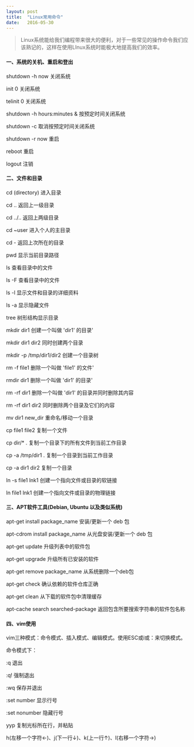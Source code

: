 ```yaml
---
layout: post
title:  "Linux常用命令"
date:   2016-05-30
---
```


>Linux系统能给我们编程带来很大的便利，对于一些常见的操作命令我们应该熟记的，这样在使用LInux系统时能极大地提高我们的效率。

#### 一、系统的关机、重启和登出

shutdown -h now 关闭系统

init 0 关闭系统

telinit 0 关闭系统 

shutdown -h hours:minutes & 按预定时间关闭系统 

shutdown -c 取消按预定时间关闭系统 

shutdown -r now 重启
 
reboot 重启

logout 注销


#### 二、文件和目录

cd (directory) 进入目录

cd .. 返回上一级目录

cd ../.. 返回上两级目录

cd ~user 进入个人的主目录

cd - 返回上次所在的目录

pwd 显示当前目录路径

ls 查看目录中的文件

ls -F 查看目录中的文件 

ls -l 显示文件和目录的详细资料
 
ls -a 显示隐藏文件

tree 树形结构显示目录

mkdir dir1 创建一个叫做 'dir1' 的目录'
 
mkdir dir1 dir2 同时创建两个目录

mkdir -p /tmp/dir1/dir2 创建一个目录树

rm -f file1 删除一个叫做 'file1' 的文件'
 
rmdir dir1 删除一个叫做 'dir1' 的目录'
 
rm -rf dir1 删除一个叫做 'dir1' 的目录并同时删除其内容
 
rm -rf dir1 dir2 同时删除两个目录及它们的内容
 
mv dir1 new_dir 重命名/移动一个目录
 
cp file1 file2 复制一个文件 

cp dir/* . 复制一个目录下的所有文件到当前工作目录
 
cp -a /tmp/dir1 . 复制一个目录到当前工作目录
 
cp -a dir1 dir2 复制一个目录
 
ln -s file1 lnk1 创建一个指向文件或目录的软链接
 
ln file1 lnk1 创建一个指向文件或目录的物理链接


#### 三、APT软件工具(Debian, Ubuntu 以及类似系统)

apt-get install package_name 安装/更新一个 deb 包

apt-cdrom install package_name 从光盘安装/更新一个 deb 包
 
apt-get update 升级列表中的软件包
 
apt-get upgrade 升级所有已安装的软件
 
apt-get remove package_name 从系统删除一个deb包
 
apt-get check 确认依赖的软件仓库正确
 
apt-get clean 从下载的软件包中清理缓存

apt-cache search searched-package 返回包含所要搜索字符串的软件包名称 


#### 四、vim使用

vim三种模式：命令模式、插入模式、编辑模式。使用ESC或i或：来切换模式。

命令模式下：

:q  退出

:q! 强制退出

:wq 保存并退出

:set number 显示行号

:set nonumber 隐藏行号

yyp 复制光标所在行，并粘贴

h(左移一个字符←)、j(下一行↓)、k(上一行↑)、l(右移一个字符→)
